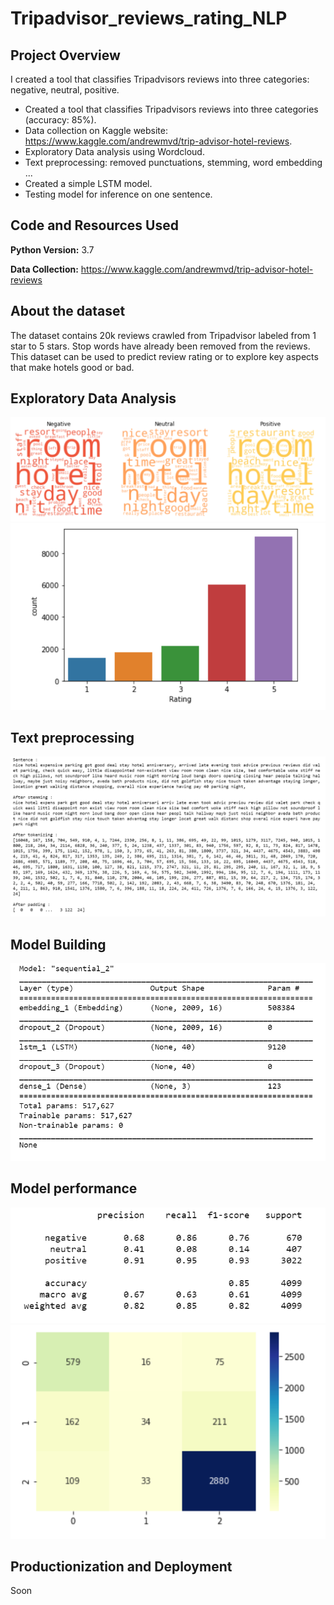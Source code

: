 # Tripadvisor_reviews_rating_NLP

## Project Overview

I created a tool that classifies Tripadvisors reviews into three categories: negative, neutral, positive.

*   Created a tool that classifies Tripadvisors reviews into three categories (accuracy: 85%).
*   Data collection on Kaggle website: https://www.kaggle.com/andrewmvd/trip-advisor-hotel-reviews.
*   Exploratory Data analysis using Wordcloud.
*   Text preprocessing: removed punctuations, stemming, word embedding ...
*   Created a simple LSTM model.
*   Testing model for inference on one sentence.


## Code and Resources Used

**Python Version:** 3.7

**Data Collection:** https://www.kaggle.com/andrewmvd/trip-advisor-hotel-reviews

## About the dataset
The dataset contains 20k reviews crawled from Tripadvisor labeled from 1 star to 5 stars. Stop words have already been removed from the reviews. This dataset can be used to predict review rating or to explore key aspects that make hotels good or bad.

## Exploratory Data Analysis

![alt text](https://github.com/gaetanlop/Tripadvisor_reviews_rating_NLP/blob/main/images/wordcloud.PNG)
![alt text](https://github.com/gaetanlop/Tripadvisor_reviews_rating_NLP/blob/main/images/ratings_counts.PNG)

## Text preprocessing

![alt text](https://github.com/gaetanlop/Tripadvisor_reviews_rating_NLP/blob/main/images/examples.PNG)

## Model Building
![alt text](https://github.com/gaetanlop/Tripadvisor_reviews_rating_NLP/blob/main/images/my_model.PNG)

## Model performance

![alt text](https://github.com/gaetanlop/Tripadvisor_reviews_rating_NLP/blob/main/images/classification_report.PNG)
![alt text](https://github.com/gaetanlop/Tripadvisor_reviews_rating_NLP/blob/main/images/confusion_matrix.PNG)

## Productionization and Deployment
Soon
